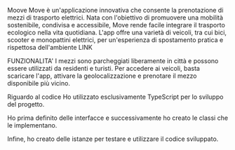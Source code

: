 Moove
Move è un'applicazione innovativa che consente la prenotazione di mezzi di trasporto elettrici. Nata con l'obiettivo di promuovere una mobilità sostenibile, condivisa e accessibile, Move rende facile integrare il trasporto ecologico nella vita quotidiana. L'app offre una varietà di veicoli, tra cui bici, scooter e monopattini elettrici, per un'esperienza di spostamento pratica e rispettosa dell'ambiente
LINK

FUNZIONALITA'
I mezzi sono parcheggiati liberamente in città e possono essere utilizzati da residenti e turisti. Per accedere ai veicoli, basta scaricare l'app, attivare la geolocalizzazione e prenotare il mezzo disponibile più vicino. 

Riguardo al codice
Ho utilizzato esclusivamente TypeScript per lo sviluppo del progetto.

Ho prima definito delle interfacce e successivamente ho creato le classi che le implementano.

Infine, ho creato delle istanze per testare e utilizzare il codice sviluppato.
